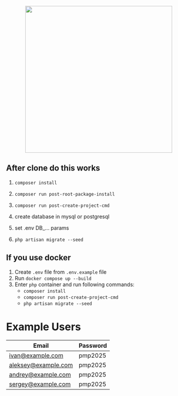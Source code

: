 <p align="center"><a href="https://laravel.com" target="_blank"><img src="https://raw.githubusercontent.com/laravel/art/master/logo-lockup/5%20SVG/2%20CMYK/1%20Full%20Color/laravel-logolockup-cmyk-red.svg" width="400"></a></p>

## After clone do this works
1. `composer install`

2. `composer run post-root-package-install`

3. `composer run post-create-project-cmd`

4. create database in mysql or postgresql

5. set .env DB_... params

6. `php artisan migrate --seed`

## If you use docker
1. Create `.env` file from `.env.example` file
2. Run ``docker compose up --build``
3. Enter `php` container and run following commands:
    - `composer install`
    - `composer run post-create-project-cmd`
    - `php artisan migrate --seed`
# Example Users

| Email                | Password  |
|----------------------|-----------|
| ivan@example.com     | pmp2025   |
| aleksey@example.com  | pmp2025   |
| andrey@example.com   | pmp2025   |
| sergey@example.com   | pmp2025   |
